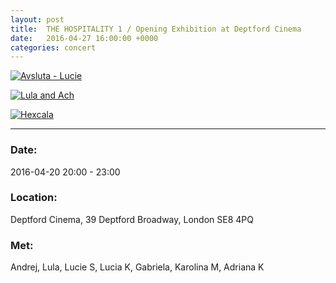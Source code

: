 ```yaml
---
layout: post
title:  THE HOSPITALITY 1 / Opening Exhibition at Deptford Cinema
date:   2016-04-27 16:00:00 +0000
categories: concert
---
```


[![Avsluta - Lucie](/notes/images/2016-04-20-the-hospitality-1_opening-exhibition/preview/DSCF4383.jpg)](/notes/images/2016-04-20-the-hospitality-1_opening-exhibition/DSCF4383.jpg)

[![Lula and Ach](/notes/images/2016-04-20-the-hospitality-1_opening-exhibition/preview/DSCF4388.jpg)](/notes/images/2016-04-20-the-hospitality-1_opening-exhibition/DSCF4388.jpg)

[![Hexcala](/notes/images/2016-04-20-the-hospitality-1_opening-exhibition/preview/DSCF4393.jpg)](/notes/images/2016-04-20-the-hospitality-1_opening-exhibition/DSCF4393.jpg)


---

### Date:

2016-04-20 20:00 - 23:00

### Location:

Deptford Cinema, 39 Deptford Broadway, London SE8 4PQ

### Met:

Andrej, Lula, Lucie S, Lucia K, Gabriela, Karolina M, Adriana K